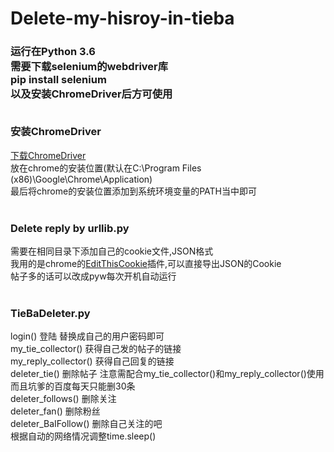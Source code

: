 # Delete-my-hisroy-in-tieba 
<h3>
运行在Python 3.6<br>
需要下载selenium的webdriver库<br>
pip install selenium<br>
以及安装ChromeDriver后方可使用<br><br>

安装ChromeDriver<br>
</h3>
<a href="https://sites.google.com/a/chromium.org/chromedriver/"/>下载ChromeDriver</a><br>
放在chrome的安装位置(默认在C:\Program Files (x86)\Google\Chrome\Application)<br>
最后将chrome的安装位置添加到系统环境变量的PATH当中即可<br><br>

<h3>
Delete reply by urllib.py<br>
</h3>
需要在相同目录下添加自己的cookie文件,JSON格式<br>
我用的是chrome的<a href="https://chrome.google.com/webstore/detail/editthiscookie/fngmhnnpilhplaeedifhccceomclgfbg">EditThisCookie</a>插件,可以直接导出JSON的Cookie<br>
帖子多的话可以改成pyw每次开机自动运行<br><br>
<h3>
TieBaDeleter.py<br>
</h3>
login() 登陆 替换成自己的用户密码即可<br>
my_tie_collector() 获得自己发的帖子的链接<br>
my_reply_collector() 获得自己回复的链接<br>
deleter_tie() 删除帖子 注意需配合my_tie_collector()和my_reply_collector()使用<br>而且坑爹的百度每天只能删30条<br>
deleter_follows() 删除关注<br>
deleter_fan() 删除粉丝<br>
deleter_BaIFollow() 删除自己关注的吧<br>
根据自动的网络情况调整time.sleep()<br>


